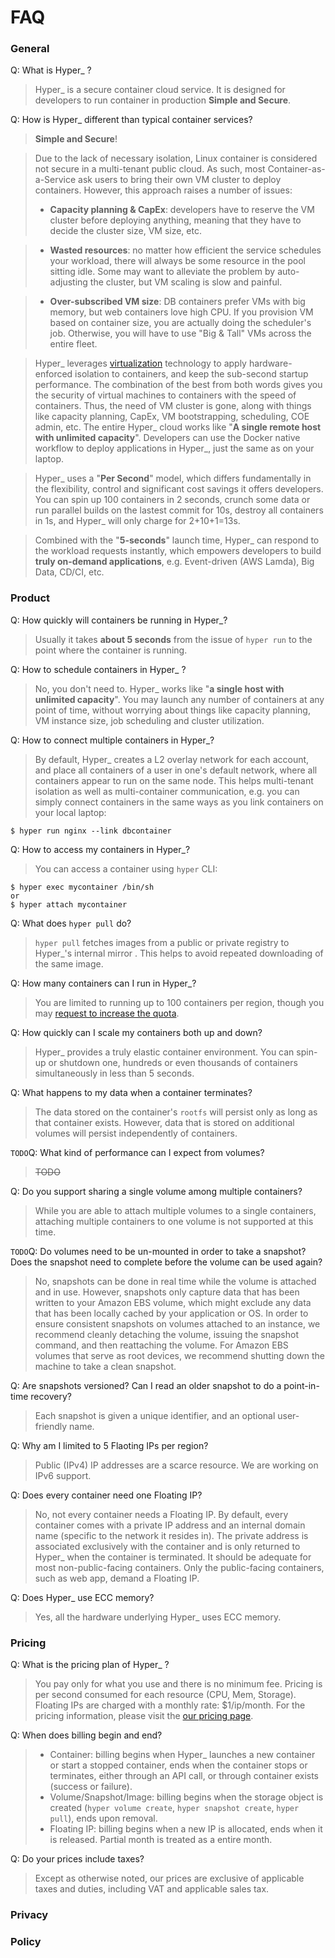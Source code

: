 # FAQ

### General
Q: What is Hyper_ ?
> Hyper_ is a secure container cloud service. It is designed for developers to run container in production **Simple and Secure**.

Q: How is Hyper_ different than typical container services?
> **Simple and Secure**!

> Due to the lack of necessary isolation, Linux container is considered not secure in a multi-tenant public cloud. As such, most Container-as-a-Service ask users to bring their own VM cluster to deploy containers. However, this approach raises a number of issues:
> - **Capacity planning & CapEx**:  developers have to reserve the VM cluster before deploying anything, meaning that they have to decide the cluster size, VM size, etc.

> - **Wasted resources**: no matter how efficient the service schedules your workload, there will always be some resource in the pool sitting idle. Some may want to alleviate the problem by auto-adjusting the cluster, but VM scaling is slow and painful.

> - **Over-subscribed VM size**: DB containers prefer VMs with big memory, but web containers love high CPU. If you provision VM based on container size, you are actually doing the scheduler's job. Otherwise, you will have to use "Big & Tall" VMs across the entire fleet.

>  Hyper_ leverages [virtualization](github.com/hyperhq/hyper) technology to apply hardware-enforced isolation to containers, and keep the sub-second startup performance. The combination of the best from both words gives you the security of virtual machines to containers with the speed of containers. Thus, the need of VM cluster is gone, along with things like capacity planning, CapEx, VM bootstrapping, scheduling, COE admin, etc. The entire Hyper_ cloud works like "**A single remote host with unlimited capacity**". Developers can use the Docker native workflow to deploy applications in Hyper_, just the same as on your laptop.


> Hyper_ uses a "**Per Second**" model, which differs fundamentally in the flexibility, control and significant cost savings it offers developers. You can spin up 100 containers in 2 seconds, crunch some data or run parallel builds on the lastest commit for 10s, destroy all containers in 1s, and Hyper\_ will only charge for 2+10+1=13s. 

> Combined with the "**5-seconds**" launch time, Hyper_ can respond to the workload requests instantly, which empowers developers to build **truly on-demand applications**, e.g. Event-driven (AWS Lamda), Big Data, CD/CI, etc.
 
### Product

Q: How quickly will containers be running in Hyper_?
> Usually it takes **about 5 seconds** from the issue of `hyper run` to the point where the container is running.

Q: How to schedule containers in Hyper_ ?
> No, you don't need to. Hyper_ works like "**a single host with unlimited capacity**". You may launch any number of containers at any point of time, without worrying about things like capacity planning, VM instance size, job scheduling and cluster utilization.

Q: How to connect multiple containers in Hyper_?
> By default, Hyper_ creates a L2 overlay network for each account, and place all containers of a user in one's default network, where all containers appear to run on the same node. This helps multi-tenant isolation as well as multi-container communication, e.g. you can simply connect containers in the same ways as you link containers on your local laptop:

	$ hyper run nginx --link dbcontainer

Q: How to access my containers in Hyper_?
> You can access a container using `hyper` CLI:

	$ hyper exec mycontainer /bin/sh
	or
	$ hyper attach mycontainer

Q: What does `hyper pull` do?
> `hyper pull` fetches images from a public or private registry to Hyper_'s internal mirror . This helps to avoid repeated downloading of the same image.

Q: How many containers can I run in Hyper_?
> You are limited to running up to 100 containers per region, though you may [request to increase the quota](../Reference/quota_and_limits.md).

Q: How quickly can I scale my containers both up and down?
> Hyper_ provides a truly elastic container environment. You can spin-up or shutdown one, hundreds or even thousands of containers simultaneously in less than 5 seconds.

Q: What happens to my data when a container terminates?
> The data stored on the container's `rootfs` will persist only as long as that container exists. However, data that is stored on additional volumes will persist independently of containers. 

`TODO`Q: What kind of performance can I expect from volumes?
> ~~TODO~~

Q: Do you support sharing a single volume among multiple containers?
> While you are able to attach multiple volumes to a single containers, attaching multiple containers to one volume is not supported at this time.

`TODO`Q: Do volumes need to be un-mounted in order to take a snapshot? Does the snapshot need to complete before the volume can be used again?
> No, snapshots can be done in real time while the volume is attached and in use. However, snapshots only capture data that has been written to your Amazon EBS volume, which might exclude any data that has been locally cached by your application or OS. In order to ensure consistent snapshots on volumes attached to an instance, we recommend cleanly detaching the volume, issuing the snapshot command, and then reattaching the volume. For Amazon EBS volumes that serve as root devices, we recommend shutting down the machine to take a clean snapshot.

Q: Are snapshots versioned? Can I read an older snapshot to do a point-in-time recovery?
> Each snapshot is given a unique identifier, and an optional user-friendly name.

Q: Why am I limited to 5 Flaoting IPs per region?
> Public (IPv4) IP addresses are a scarce resource. We are working on IPv6 support.

Q: Does every container need one Floating IP?
> No, not every container needs a Floating IP. By default, every container comes with a private IP address and an internal domain name (specific to the network it resides in). The private address is associated exclusively with the container and is only returned to Hyper_ when the container is terminated. It should be adequate for most non-public-facing containers. Only the public-facing containers, such as web app, demand a Floating IP.

Q: Does Hyper_ use ECC memory?
> Yes, all the hardware underlying Hyper_ uses ECC memory.

### Pricing

Q: What is the pricing plan of Hyper_ ?
> You pay only for what you use and there is no minimum fee. Pricing is per second consumed for each resource (CPU, Mem, Storage). Floating IPs are charged with a monthly rate: $1/ip/month. For the pricing information, please visit the [our pricing page](https://hyper.sh/pricing/).

Q: When does billing begin and end?
> - Container: billing begins when Hyper_ launches a new container or start a stopped container, ends when the container stops or terminates, either through an API call, or through container exists (success or failure).
> - Volume/Snapshot/Image:  billing begins when the storage object is created (`hyper volume create`, `hyper snapshot create`, `hyper pull`), ends upon removal.
> - Floating IP: billing begins when a new IP is allocated, ends when it is released. Partial month is treated as a entire month.

Q: Do your prices include taxes?
> Except as otherwise noted, our prices are exclusive of applicable taxes and duties, including VAT and applicable sales tax.

### Privacy

### Policy

